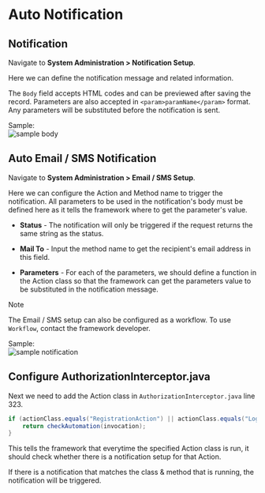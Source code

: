 # Auto Notification

## Notification

Navigate to **System Administration > Notification Setup**.

Here we can define the notification message and related information. 

The `Body` field accepts HTML codes and can be previewed after saving the record. Parameters are also accepted in `<param>paramName</param>` format. Any parameters will be substituted before the notification is sent.

Sample:  
<img class="img-bordered" src="/sdsfw_docs/images/notification/sample-body.png" alt="sample body" />

## Auto Email / SMS Notification

Navigate to **System Administration > Email / SMS Setup**.

Here we can configure the Action and Method name to trigger the notification. All parameters to be used in the notification's body must be defined here as it tells the framework where to get the parameter's value.

- **Status** - The notification will only be triggered if the request returns the same string as the status.

- **Mail To** - Input the method name to get the recipient's email address in this field.

- **Parameters** - For each of the parameters, we should define a function in the Action class so that the framework can get the parameters value to be substituted in the notification message.

> [!NOTE]
> The Email / SMS setup can also be configured as a workflow. To use `Workflow`, contact the framework developer.

Sample:  
<img class="img-bordered" src="/sdsfw_docs/images/notification/sample-notification.png" alt="sample notification" />

## Configure AuthorizationInterceptor.java

Next we need to add the Action class in `AuthorizationInterceptor.java` line 323.

```java
if (actionClass.equals("RegistrationAction") || actionClass.equals("LoginEssAction") || actionClass.equals("LoginEssAction")) {
	return checkAutomation(invocation);
}
```

This tells the framework that everytime the specified Action class is run, it should check whether there is a notification setup for that Action.

If there is a notification that matches the class & method that is running, the notification will be triggered.